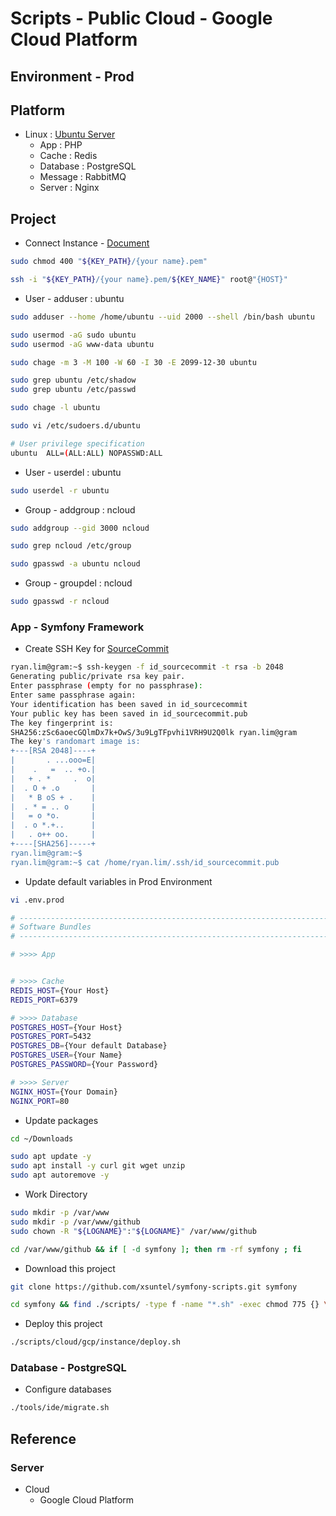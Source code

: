 # Scripts - Public Cloud - Google Cloud Platform

## Environment - Prod

## Platform

* Linux : [Ubuntu Server](https://ubuntu.com/download/server/)
  * App : PHP
  * Cache : Redis
  * Database : PostgreSQL
  * Message : RabbitMQ
  * Server : Nginx

## Project

* Connect Instance - [Document](https://guide.ncloud-docs.com/docs/ko/server-overview)

```bash
sudo chmod 400 "${KEY_PATH}/{your name}.pem"

ssh -i "${KEY_PATH}/{your name}.pem/${KEY_NAME}" root@"{HOST}"
```

* User - adduser : ubuntu

```bash
sudo adduser --home /home/ubuntu --uid 2000 --shell /bin/bash ubuntu

sudo usermod -aG sudo ubuntu
sudo usermod -aG www-data ubuntu
```

```bash
sudo chage -m 3 -M 100 -W 60 -I 30 -E 2099-12-30 ubuntu

sudo grep ubuntu /etc/shadow
sudo grep ubuntu /etc/passwd

sudo chage -l ubuntu
```

```bash
sudo vi /etc/sudoers.d/ubuntu

# User privilege specification
ubuntu  ALL=(ALL:ALL) NOPASSWD:ALL
```

* User - userdel : ubuntu

```bash
sudo userdel -r ubuntu
```

* Group - addgroup : ncloud

```bash
sudo addgroup --gid 3000 ncloud

sudo grep ncloud /etc/group
```

```bash
sudo gpasswd -a ubuntu ncloud
```

* Group - groupdel : ncloud

```bash
sudo gpasswd -r ncloud
```

### App - Symfony Framework

* Create SSH Key for [SourceCommit](https://guide.ncloud-docs.com/docs/ko/sourcecommit-use-client)

```bash
ryan.lim@gram:~$ ssh-keygen -f id_sourcecommit -t rsa -b 2048
Generating public/private rsa key pair.
Enter passphrase (empty for no passphrase): 
Enter same passphrase again: 
Your identification has been saved in id_sourcecommit
Your public key has been saved in id_sourcecommit.pub
The key fingerprint is:
SHA256:zSc6aoecGQlmDx7k+OwS/3u9LgTFpvhi1VRH9U2Q0lk ryan.lim@gram
The key's randomart image is:
+---[RSA 2048]----+
|       . ...ooo=E|
|    .   =  .. +o.|
|   + . *     .  o|
|  . O + .o       |
|   * B oS + .    |
|  . * = .. o     |
|   = o *o.       |
|  . o *.+..      |
|   . o++ oo.     |
+----[SHA256]-----+
ryan.lim@gram:~$ 
ryan.lim@gram:~$ cat /home/ryan.lim/.ssh/id_sourcecommit.pub

```

* Update default variables in Prod Environment

```bash
vi .env.prod

# ----------------------------------------------------------------------------------------------------------------------
# Software Bundles
# ----------------------------------------------------------------------------------------------------------------------

# >>>> App


# >>>> Cache
REDIS_HOST={Your Host}
REDIS_PORT=6379

# >>>> Database
POSTGRES_HOST={Your Host}
POSTGRES_PORT=5432
POSTGRES_DB={Your default Database}
POSTGRES_USER={Your Name}
POSTGRES_PASSWORD={Your Password}

# >>>> Server
NGINX_HOST={Your Domain}
NGINX_PORT=80
```

* Update packages

```bash
cd ~/Downloads

sudo apt update -y
sudo apt install -y curl git wget unzip
sudo apt autoremove -y
```

* Work Directory

```bash
sudo mkdir -p /var/www
sudo mkdir -p /var/www/github
sudo chown -R "${LOGNAME}":"${LOGNAME}" /var/www/github

cd /var/www/github && if [ -d symfony ]; then rm -rf symfony ; fi
```

* Download this project

```bash
git clone https://github.com/xsuntel/symfony-scripts.git symfony

cd symfony && find ./scripts/ -type f -name "*.sh" -exec chmod 775 {} \;
```

* Deploy this project

```bash
./scripts/cloud/gcp/instance/deploy.sh
```

### Database - PostgreSQL

* Configure databases

```bash
./tools/ide/migrate.sh
```

## Reference

### Server

* Cloud
  * Google Cloud Platform
